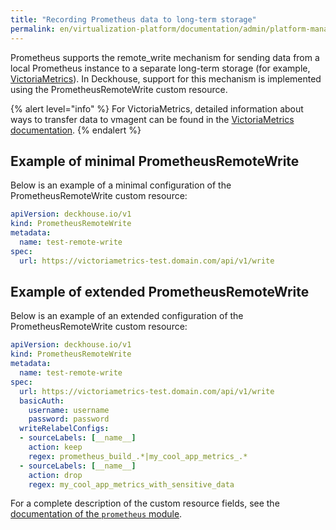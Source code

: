 ```yaml
---
title: "Recording Prometheus data to long-term storage"
permalink: en/virtualization-platform/documentation/admin/platform-management/monitoring/configuring/longterm-storage.html
---
```


Prometheus supports the remote_write mechanism for sending data from a local Prometheus instance to a separate long-term storage (for example, [VictoriaMetrics](https://github.com/VictoriaMetrics/VictoriaMetrics)). In Deckhouse, support for this mechanism is implemented using the PrometheusRemoteWrite custom resource.

{% alert level="info" %}
For VictoriaMetrics, detailed information about ways to transfer data to vmagent can be found in the [VictoriaMetrics documentation](https://docs.victoriametrics.com/vmagent/index.html#how-to-push-data-to-vmagent).
{% endalert %}

## Example of minimal PrometheusRemoteWrite

Below is an example of a minimal configuration of the PrometheusRemoteWrite custom resource:

```yaml
apiVersion: deckhouse.io/v1
kind: PrometheusRemoteWrite
metadata:
  name: test-remote-write
spec:
  url: https://victoriametrics-test.domain.com/api/v1/write
```

## Example of extended PrometheusRemoteWrite

Below is an example of an extended configuration of the PrometheusRemoteWrite custom resource:

```yaml
apiVersion: deckhouse.io/v1
kind: PrometheusRemoteWrite
metadata:
  name: test-remote-write
spec:
  url: https://victoriametrics-test.domain.com/api/v1/write
  basicAuth:
    username: username
    password: password
  writeRelabelConfigs:
  - sourceLabels: [__name__]
    action: keep
    regex: prometheus_build_.*|my_cool_app_metrics_.*
  - sourceLabels: [__name__]
    action: drop
    regex: my_cool_app_metrics_with_sensitive_data
```

For a complete description of the custom resource fields, see the [documentation of the `prometheus` module](/products/kubernetes-platform/documentation/v1/modules/prometheus/cr.html#prometheusremotewrite).